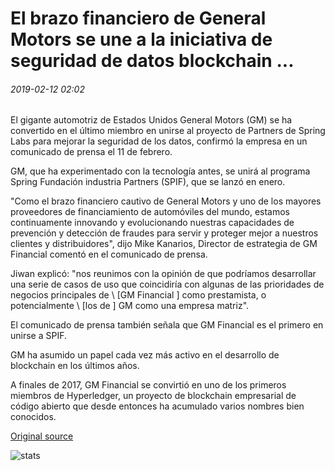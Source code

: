 # El brazo financiero de General Motors se une a la iniciativa de seguridad de datos blockchain ...

###### 2019-02-12 02:02

El gigante automotriz de Estados Unidos General Motors (GM) se ha convertido en el último miembro en unirse al proyecto de Partners de Spring Labs para mejorar la seguridad de los datos, confirmó la empresa en un comunicado de prensa el 11 de febrero.

GM, que ha experimentado con la tecnología antes, se unirá al programa Spring Fundación industria Partners (SPIF), que se lanzó en enero.

"Como el brazo financiero cautivo de General Motors y uno de los mayores proveedores de financiamiento de automóviles del mundo, estamos continuamente innovando y evolucionando nuestras capacidades de prevención y detección de fraudes para servir y proteger mejor a nuestros clientes y distribuidores", dijo Mike Kanarios, Director de estrategia de GM Financial comentó en el comunicado de prensa.

Jiwan explicó: "nos reunimos con la opinión de que podríamos desarrollar una serie de casos de uso que coincidiría con algunas de las prioridades de negocios principales de \ [GM Financial \] como prestamista, o potencialmente \ [los de \] GM como una empresa matriz".

El comunicado de prensa también señala que GM Financial es el primero en unirse a SPIF.

GM ha asumido un papel cada vez más activo en el desarrollo de blockchain en los últimos años.

A finales de 2017, GM Financial se convirtió en uno de los primeros miembros de Hyperledger, un proyecto de blockchain empresarial de código abierto que desde entonces ha acumulado varios nombres bien conocidos.

[Original source](https://cointelegraph.com/news/general-motors-finance-arm-joins-blockchain-data-security-initiative)

![stats](https://c.statcounter.com/11760860/0/a89fa40b/1/ "stats")